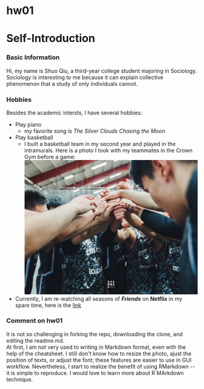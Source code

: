 # hw01

# Self-Introduction
### Basic Information
Hi, my name is Shuo Qiu, a third-year college student majoring in Sociology. Sociology is interesting to me because it can explain collective phenomenon that a study of only individuals cannot.  

### Hobbies
Besides the academic intersts, I have several hobbies:

* Play piano
  + my favorite song is *The Silver Clouds Chasing the Moon*
* Play basketball
  + I built a basketball team in my second year and played in the intramurals. Here is a photo I took with my teammates in the Crown Gym before a game:
![Me and my Teammates](WechatIMG15035.jpeg)
* Currently, I am re-watching all seasons of ***Friends*** on **Netflix** in my spare time, here is the
<Friends> [link](https://www.netflix.com/sg/title/70153404)

### Comment on hw01
It is not so challenging in forking the repo, downloading the clone, and editing the readme.md.  
At first, I am not very used to writing in Markdown format, even with the help of the cheatsheet. I still don't know how to resize the photo, ajust the position of texts, or adjust the font; these features  are easier to use in GUI workflow. Nevertheless, I start to realize the benefit of using RMarkdown -- it is simple to reproduce. I would love to learn more about R MArkdown technique.
